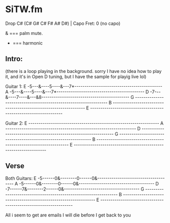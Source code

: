 # SiTW.fm

Drop C# (C# G# C# F# A# D#) | Capo Fret: 0 (no capo)

& === palm mute. 
* === harmonic

## Intro:
(there is a loop playing in the background. sorry I have no idea how to play it, and it's in Open D tuning, but I have the sample for playig live lol)



Guitar 1:
E -5---&----5----&---7*-------------------------------------------
A -5---&----5----&---7*-------------------------------------------
D -7---&----7----&---&8-------------------------------------------
G ----------------------------------------------------------------
B ----------------------------------------------------------------
E ----------------------------------------------------------------

Guitar 2:
E ----------------------------------------------------------------
A ----------------------------------------------------------------
D ----------------------------------------------------------------
G ----------------------------------------------------------------
B ----------------------------------------------------------------
E ----------------------------------------------------------------

## Verse

Both Guitars:
E -5------0&--------0------0&-------------------------------------
A -5------0&--------0------0&-------------------------------------
D -7------7&--------2------0&-------------------------------------
G ----------------------------------------------------------------
B ----------------------------------------------------------------
E ----------------------------------------------------------------

All i seem to 
get are emails 
I will die before 
I get back to you
